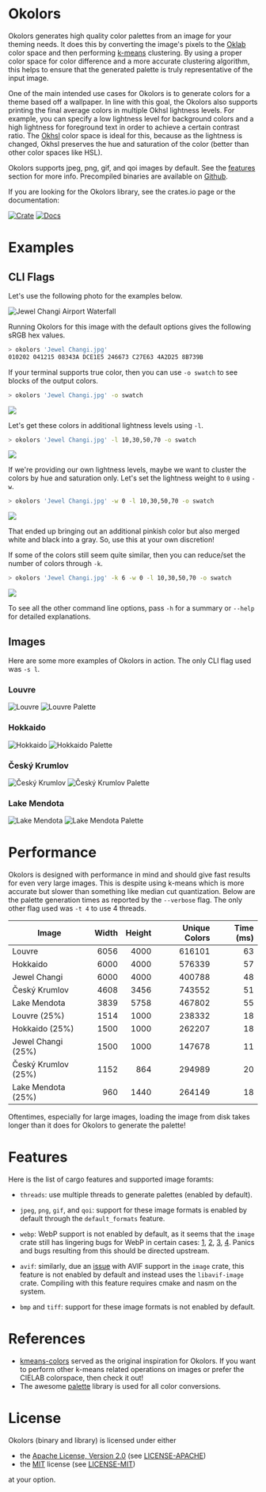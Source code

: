# Okolors

Okolors generates high quality color palettes from an image for your theming needs.
It does this by converting the image's pixels to the
[Oklab](https://bottosson.github.io/posts/oklab/) color space
and then performing [k-means](https://en.wikipedia.org/wiki/K-means_clustering) clustering.
By using a proper color space for color difference and a more accurate clustering algorithm,
this helps to ensure that the generated palette is truly representative of the input image.

One of the main intended use cases for Okolors is to generate colors for a theme based off a wallpaper.
In line with this goal, the Okolors also supports printing the final average colors in multiple Okhsl lightness levels.
For example, you can specify a low lightness level for background colors
and a high lightness for foreground text in order to achieve a certain contrast ratio.
The [Okhsl](https://bottosson.github.io/posts/colorpicker/) color space is ideal for this,
because as the lightness is changed, Okhsl preserves the hue and saturation of the color
(better than other color spaces like HSL).

Okolors supports jpeg, png, gif, and qoi images by default.
See the [features](#features) section for more info.
Precompiled binaries are available on [Github](https://github.com/Ivordir/Okolors/releases).

If you are looking for the Okolors library, see the crates.io page or the documentation:

[![Crate](https://badgen.net/crates/v/okolors)](https://crates.io/crates/okolors)
[![Docs](https://docs.rs/okolors/badge.svg)](https://docs.rs/okolors)

# Examples

## CLI Flags

Let's use the following photo for the examples below.

![Jewel Changi Airport Waterfall](docs/img/Jewel%20Changi.jpg)

Running Okolors for this image with the default options gives the following sRGB hex values.

```bash
> okolors 'Jewel Changi.jpg'
010202 041215 08343A DCE1E5 246673 C27E63 4A2D25 8B739B
```

If your terminal supports true color,
then you can use `-o swatch` to see blocks of the output colors.

```bash
> okolors 'Jewel Changi.jpg' -o swatch
```

![](docs/cli/swatch1.svg)

Let's get these colors in additional lightness levels using `-l`.

```bash
> okolors 'Jewel Changi.jpg' -l 10,30,50,70 -o swatch
```

![](docs/cli/swatch2.svg)

If we're providing our own lightness levels, maybe we want to cluster the colors by hue and saturation only.
Let's set the lightness weight to `0` using `-w`.

```bash
> okolors 'Jewel Changi.jpg' -w 0 -l 10,30,50,70 -o swatch
```

![](docs/cli/swatch3.svg)

That ended up bringing out an additional pinkish color but also merged white and black into a gray.
So, use this at your own discretion!

If some of the colors still seem quite similar, then you can reduce/set the number of colors through `-k`.

```bash
> okolors 'Jewel Changi.jpg' -k 6 -w 0 -l 10,30,50,70 -o swatch
```

![](docs/cli/swatch4.svg)

To see all the other command line options, pass `-h` for a summary or `--help` for detailed explanations.

## Images

Here are some more examples of Okolors in action. The only CLI flag used was `-s l`.

### Louvre
![Louvre](docs/img/Louvre.jpg)
![Louvre Palette](docs/palette/Louvre.svg)

### Hokkaido
![Hokkaido](docs/img/Hokkaido.jpg)
![Hokkaido Palette](docs/palette/Hokkaido.svg)

### Český Krumlov
![Český Krumlov](docs/img/Cesky%20Krumlov.jpg)
![Český Krumlov Palette](docs/palette/Cesky%20Krumlov.svg)

### Lake Mendota
![Lake Mendota](docs/img/Lake%20Mendota.jpg)
![Lake Mendota Palette](docs/palette/Lake%20Mendota.svg)

# Performance

Okolors is designed with performance in mind and should give fast results for even very large images.
This is despite using k-means which is more accurate but slower than something like median cut quantization. Below are the palette generation times as reported by the `--verbose` flag.
The only other flag used was `-t 4` to use 4 threads.

| Image               | Width | Height | Unique Colors | Time (ms) |
| ------------------- | -----:| ------:| -------------:| ---------:|
| Louvre              | 6056  | 4000   | 616101        | 63        |
| Hokkaido            | 6000  | 4000   | 576339        | 57        |
| Jewel Changi        | 6000  | 4000   | 400788        | 48        |
| Český Krumlov       | 4608  | 3456   | 743552        | 51        |
| Lake Mendota        | 3839  | 5758   | 467802        | 55        |
| Louvre (25%)        | 1514  | 1000   | 238332        | 18        |
| Hokkaido (25%)      | 1500  | 1000   | 262207        | 18        |
| Jewel Changi (25%)  | 1500  | 1000   | 147678        | 11        |
| Český Krumlov (25%) | 1152  | 864    | 294989        | 20        |
| Lake Mendota (25%)  | 960   | 1440   | 264149        | 18        |

Oftentimes, especially for large images, loading the image from disk takes longer
than it does for Okolors to generate the palette!

# Features

Here is the list of cargo features and supported image foramts:

- `threads`: use multiple threads to generate palettes (enabled by default).

- `jpeg`, `png`, `gif`, and `qoi`: support for these image formats is enabled by default through the `default_formats` feature.

- `webp`: WebP support is not enabled by default, as it seems that the `image` crate still has lingering bugs for WebP in certain cases:
[1](https://github.com/image-rs/image/issues/1873),
[2](https://github.com/image-rs/image/issues/1872),
[3](https://github.com/image-rs/image/issues/1712),
[4](https://github.com/image-rs/image/issues/1647).
Panics and bugs resulting from this should be directed upstream.

- `avif`: similarly, due an [issue](https://github.com/image-rs/image/issues/1647) with AVIF support in the `image` crate,
this feature is not enabled by default and instead uses the `libavif-image` crate.
Compiling with this feature requires cmake and nasm on the system.

- `bmp` and `tiff`: support for these image formats is not enabled by default.

# References

- [kmeans-colors](https://github.com/okaneco/kmeans-colors/) served as the original inspiration for Okolors.
  If you want to perform other k-means related operations on images or prefer the CIELAB colorspace, then check it out!
- The awesome [palette](https://github.com/Ogeon/palette) library is used for all color conversions.

# License

Okolors (binary and library) is licensed under either
- the [Apache License, Version 2.0](https://www.apache.org/licenses/LICENSE-2.0) (see [LICENSE-APACHE](LICENSE-APACHE))
- the [MIT](http://opensource.org/licenses/MIT) license (see [LICENSE-MIT](LICENSE-MIT))

at your option.

